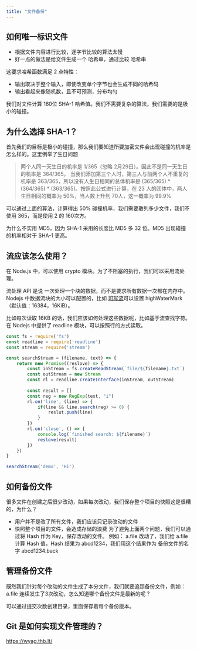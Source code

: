 ```yaml
---
title: "文件备份"
---
```


## 如何唯一标识文件

- 根据文件内容进行比较，逐字节比较的算法太慢
- 好一点的做法是给文件生成一个 哈希串，通过比较 哈希串

这要求哈希函数满足 2 点特性：
- 输出取决于整个输入，即使改变单个字节也会生成不同的哈希码
- 输出看起来像随机数，且不可预测，分布均匀

我们对文件计算 160位 SHA-1 哈希值。我们不需要复杂的算法，我们需要的是极小的碰撞。

## 为什么选择 SHA-1？
首先我们的目标是极小的碰撞，那么我们要知道所要加密文件会出现碰撞的机率是怎么样的。这里例举了生日问题

> 两个人同一天生日的机率是 1/365（忽略 2月29日）。因此不是同一天生日的机率是 364/365。
> 当我们添加第三个人时，第三人与前两个人不重复的机率是 363/365，所以没有人生日相同的总体机率是
> (365/365) * (364/365) * (363/365)。按照此公式进行计算，在 23 人的团体中，两人生日相同的概率为 50%，当人数上升到 70人，这一概率为 99.9%

可以通过上面的算法，计算得出 50% 碰撞机率，我们需要散列多少文件，我们不使用 365，而是使用 2 的 160次方。

为什么不实用 MD5，因为 SHA-1 采用的长度比 MD5 多 32 位。MD5 出现碰撞的机率相对于 SHA-1 更高。

## 流应该怎么使用？

在 Node.js 中，可以使用 crypto 模块。为了不阻塞的执行，我们可以采用流处理。


流处理 API 是说 一次处理一个块的数据，而不是要求所有数据一次都在内存中。Nodejs 中数据流块的大小可以配置的，比如
[可写流](https://nodejs.org/api/stream.html#implementing-a-writable-stream)可以设置 highWaterMark（默认值：16384，16KiB）。

比如每次读取 16KB 的话，我们应该如何处理这些数据呢，比如基于流查找字符。在 Nodejs 中提供了 readline 模块，可以按照行的方式读取。

```js
const fs = require('fs')
const readline = require('readline')
const stream = require('stream')

const searchStream = (filename, text) => {
    return new Promise((reslove) => {
        const inStream = fs.createReadStream(`file/${filename}.txt`)
        const outStream = new Stream
        const rl = readline.createInterface(inStream, outStream)
      
        const result = []
        const reg = new RegExp(text, "i")
        rl.on('line', (line) => {
            if(line && line.search(reg) >= 0) {
                reslut.push(line)
            }
        })
        rl.on('close', () => {
            console.log(`finished search: ${filename}`)
            reslove(result)
        })
    })
}

searchStream('demo', 'Hi')

```

## 如何备份文件
很多文件在创建之后很少改动，如果每次改动，我们保存整个项目的快照这是很糟的，为什么？
- 用户并不是改了所有文件，我们应该只记录改动的文件
- 快照整个项目的文件，会造成存储的浪费
为了避免上面两个问题，我们可以通过将 Hash 作为 Key，保存改动的文件。
例如： a.file 改动了，我们给 a.file 计算 Hash 值，Hash 结果为 abcd1234，我们用这个结果作为
备份文件的名字 abcd1234.back

## 管理备份文件

既然我们针对每个改动的文件生成了本分文件，我们就要追踪备份文件，例如：a.file 连续发生了3次改动，怎么知道哪个备份文件是最新的呢？

可以通过提交次数创建目录，里面保存着每个备份版本。


## Git 是如何实现文件管理的？

https://wyag.thb.lt/
